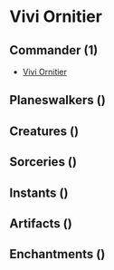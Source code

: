 # Vivi Ornitier

## Commander (1)
* [Vivi Ornitier](https://www.cardkingdom.com/catalog/search?search=header&filter%5Bname%5D=Vivi+Ornitier)

## Planeswalkers ()

## Creatures ()

## Sorceries ()

## Instants ()

## Artifacts ()

## Enchantments ()

